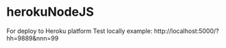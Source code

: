 # herokuNodeJS
For deploy to Heroku platform
Test locally example:
http://localhost:5000/?hh=9889&nnn=99

